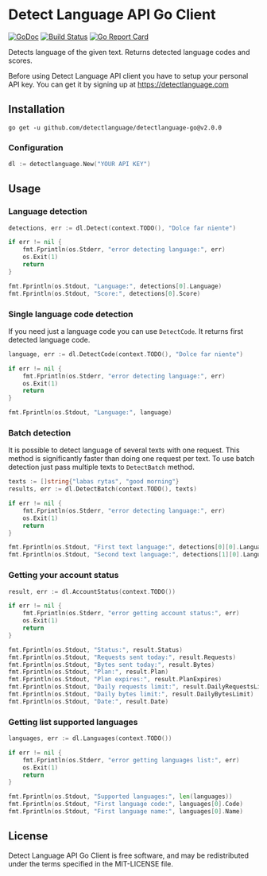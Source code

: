 Detect Language API Go Client
========

[![GoDoc](http://img.shields.io/badge/godoc-reference-blue.svg)](http://godoc.org/github.com/detectlanguage/detectlanguage-go)
[![Build Status](https://github.com/detectlanguage/detectlanguage-go/actions/workflows/main.yml/badge.svg)](https://github.com/detectlanguage/detectlanguage-go/actions)
[![Go Report Card](https://goreportcard.com/badge/github.com/detectlanguage/detectlanguage-go)](https://goreportcard.com/report/github.com/detectlanguage/detectlanguage-go)

Detects language of the given text. Returns detected language codes and scores.

Before using Detect Language API client you have to setup your personal API key.
You can get it by signing up at https://detectlanguage.com

## Installation

```
go get -u github.com/detectlanguage/detectlanguage-go@v2.0.0
```

### Configuration

```go
dl := detectlanguage.New("YOUR API KEY")
```

## Usage

### Language detection

```go
detections, err := dl.Detect(context.TODO(), "Dolce far niente")

if err != nil {
    fmt.Fprintln(os.Stderr, "error detecting language:", err)
    os.Exit(1)
    return
}

fmt.Fprintln(os.Stdout, "Language:", detections[0].Language)
fmt.Fprintln(os.Stdout, "Score:", detections[0].Score)
```

### Single language code detection

If you need just a language code you can use `DetectCode`. It returns first detected language code.

```go
language, err := dl.DetectCode(context.TODO(), "Dolce far niente")

if err != nil {
    fmt.Fprintln(os.Stderr, "error detecting language:", err)
    os.Exit(1)
    return
}

fmt.Fprintln(os.Stdout, "Language:", language)
```

### Batch detection

It is possible to detect language of several texts with one request.
This method is significantly faster than doing one request per text.
To use batch detection just pass multiple texts to `DetectBatch` method.

```go
texts := []string{"labas rytas", "good morning"}
results, err := dl.DetectBatch(context.TODO(), texts)

if err != nil {
    fmt.Fprintln(os.Stderr, "error detecting language:", err)
    os.Exit(1)
    return
}

fmt.Fprintln(os.Stdout, "First text language:", detections[0][0].Language)
fmt.Fprintln(os.Stdout, "Second text language:", detections[1][0].Language)
```

### Getting your account status

```go
result, err := dl.AccountStatus(context.TODO())

if err != nil {
    fmt.Fprintln(os.Stderr, "error getting account status:", err)
    os.Exit(1)
    return
}

fmt.Fprintln(os.Stdout, "Status:", result.Status)
fmt.Fprintln(os.Stdout, "Requests sent today:", result.Requests)
fmt.Fprintln(os.Stdout, "Bytes sent today:", result.Bytes)
fmt.Fprintln(os.Stdout, "Plan:", result.Plan)
fmt.Fprintln(os.Stdout, "Plan expires:", result.PlanExpires)
fmt.Fprintln(os.Stdout, "Daily requests limit:", result.DailyRequestsLimit)
fmt.Fprintln(os.Stdout, "Daily bytes limit:", result.DailyBytesLimit)
fmt.Fprintln(os.Stdout, "Date:", result.Date)
```

### Getting list supported languages

```go
languages, err := dl.Languages(context.TODO())

if err != nil {
    fmt.Fprintln(os.Stderr, "error getting languages list:", err)
    os.Exit(1)
    return
}

fmt.Fprintln(os.Stdout, "Supported languages:", len(languages))
fmt.Fprintln(os.Stdout, "First language code:", languages[0].Code)
fmt.Fprintln(os.Stdout, "First language name:", languages[0].Name)
```

## License

Detect Language API Go Client is free software, and may be redistributed under the terms specified in the MIT-LICENSE file.
